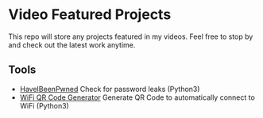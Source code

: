 # Video Featured Projects
This repo will store any projects featured in my videos. Feel free to stop by and check out the latest work anytime.

## Tools
- [HaveIBeenPwned](haveibeenpwned) Check for password leaks (Python3)
- [WiFi QR Code Generator](wifi_qr_code) Generate QR Code to automatically connect to WiFi (Python3)
